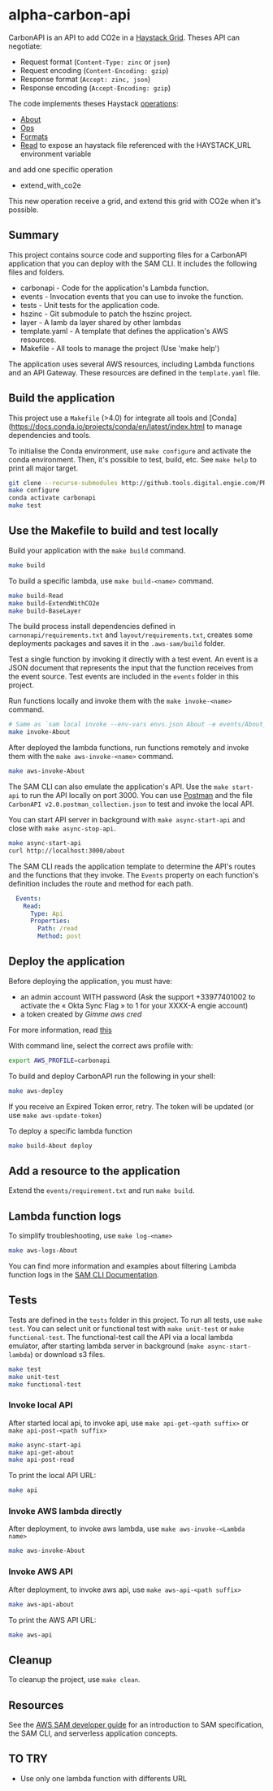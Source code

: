 # alpha-carbon-api

CarbonAPI is an API to add CO2e in a [Haystack Grid](https://project-haystack.org/doc/Grids).
Theses API can negotiate:
- Request format (`Content-Type: zinc` or `json`)
- Request encoding (`Content-Encoding: gzip`)
- Response format (`Accept: zinc, json`)
- Response encoding (`Accept-Encoding: gzip`)

The code implements theses Haystack [operations](https://project-haystack.org/doc/Rest):
- [About](https://project-haystack.org/doc/Ops#about)
- [Ops](https://project-haystack.org/doc/Ops#ops)
- [Formats](https://project-haystack.org/doc/Ops#formats)
- [Read](https://project-haystack.org/doc/Ops#read) to expose an haystack file referenced with the HAYSTACK_URL environment variable

and add one specific operation
- extend_with_co2e

This new operation receive a grid, and extend this grid with CO2e when it's possible.

## Summary
This project contains source code and supporting files for a CarbonAPI application 
that you can deploy with the SAM CLI. It includes the following files and folders.

- carbonapi - Code for the application's Lambda function.
- events - Invocation events that you can use to invoke the function.
- tests - Unit tests for the application code. 
- hszinc - Git submodule to patch the hszinc project. 
- layer - A lamb    da layer shared by other lambdas 
- template.yaml - A template that defines the application's AWS resources.
- Makefile - All tools to manage the project (Use 'make help')

The application uses several AWS resources, including Lambda functions and an API Gateway. 
These resources are defined in the `template.yaml` file. 


## Build the application
This project use a `Makefile` (>4.0) for integrate all tools and [Conda](https://docs.conda.io/projects/conda/en/latest/index.html
to manage dependencies and tools.

To initialise the Conda environment, use `make configure` and activate the conda environment.
Then, it's possible to test, build, etc. See `make help` to print all major target.
```bash
git clone --recurse-submodules http://github.tools.digital.engie.com/PR6075/alpha-carbon-api.git 
make configure
conda activate carbonapi
make test
```
## Use the Makefile to build and test locally

Build your application with the `make build` command.
```bash
make build
```

To build a specific lambda, use `make build-<name>` command.
```bash
make build-Read
make build-ExtendWithCO2e
make build-BaseLayer
```

The build process install dependencies defined in `carnonapi/requirements.txt`
and `layout/requirements.txt`, creates some deployments packages 
and saves it in the `.aws-sam/build` folder.

Test a single function by invoking it directly with a test event. An event is a JSON document 
that represents the input that the function receives from the event source. 
Test events are included in the `events` folder in this project.

Run functions locally and invoke them with the `make invoke-<name>` command.
```bash
# Same as `sam local invoke --env-vars envs.json About -e events/About_event.json`
make invoke-About 
```

After deployed the lambda functions, run functions remotely and invoke them with the `make aws-invoke-<name>` command.
```bash
make aws-invoke-About 
```

The SAM CLI can also emulate the application's API. Use the `make start-api` to run the API locally on port 3000.
You can use [Postman](https://www.postman.com/) and the file `CarbonAPI v2.0.postman_collection.json` to
test and invoke the local API.

You can start API server in background with `make async-start-api` and close with `make async-stop-api`.

```bash
make async-start-api
curl http://localhost:3000/about
```

The SAM CLI reads the application template to determine the API's routes and the functions that they invoke. 
The `Events` property on each function's definition includes the route and method for each path.

```yaml
  Events:
    Read:
      Type: Api
      Properties:
        Path: /read
        Method: post
```

## Deploy the application

Before deploying the application, you must have:
- an admin account WITH password (Ask the support +33977401002 to activate the « Okta Sync Flag » to 1
for your XXXX-A engie account)
- a token created by *Gimme aws cred*

For more information, read [this](https://confluence.tools.digital.engie.com/display/CDHA/AWS+CLI+installation+and+CDH+access+testing)

With command line, select the correct aws profile with:
```bash
export AWS_PROFILE=carbonapi
```

To build and deploy CarbonAPI run the following in your shell:
```bash
make aws-deploy
```
If you receive an Expired Token error, retry. The token will be updated (or use `make aws-update-token`)

To deploy a specific lambda function
```bash
make build-About deploy
```

## Add a resource to the application
Extend the `events/requirement.txt` and run `make build`.

## Lambda function logs
To simplify troubleshooting, use `make log-<name>`

```bash
make aws-logs-About
```

You can find more information and examples about filtering Lambda function logs in the 
[SAM CLI Documentation](https://docs.aws.amazon.com/serverless-application-model/latest/developerguide/serverless-sam-cli-logging.html).

## Tests

Tests are defined in the `tests` folder in this project. 
To run all tests, use `make test`. You can select unit or functional test with `make unit-test` 
or `make functional-test`. The functional-test call the API via a local lambda emulator, 
after starting lambda server in background (`make async-start-lambda`) or download s3 files.
```bash
make test
make unit-test
make functional-test
```

### Invoke local API
After started local api, to invoke api, use `make api-get-<path suffix>` or `make api-post-<path suffix>`
```bash
make async-start-api
make api-get-about
make api-post-read
```
To print the local API URL:
```bash
make api
```

### Invoke AWS lambda directly
After deployment, to invoke aws lambda, use `make aws-invoke-<Lambda name>`
```bash
make aws-invoke-About
```

### Invoke AWS API
After deployment, to invoke aws api, use `make aws-api-<path suffix>`
```bash
make aws-api-about
```
To print the AWS API URL:
```bash
make aws-api
```



## Cleanup
To cleanup the project, use `make clean`.

## Resources
See the [AWS SAM developer guide](https://docs.aws.amazon.com/serverless-application-model/latest/developerguide/what-is-sam.html) 
for an introduction to SAM specification, the SAM CLI, and serverless application concepts.

## TO TRY
- Use only one lambda function with differents URL